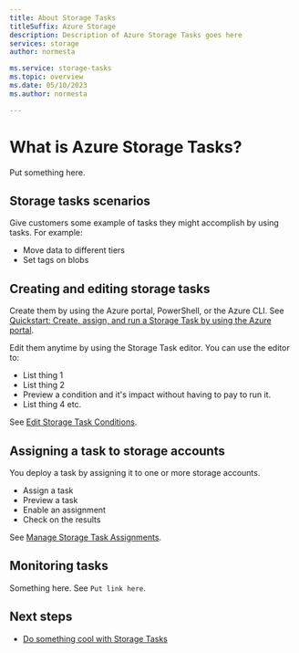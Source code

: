 ```yaml
---
title: About Storage Tasks
titleSuffix: Azure Storage
description: Description of Azure Storage Tasks goes here  
services: storage
author: normesta

ms.service: storage-tasks
ms.topic: overview
ms.date: 05/10/2023
ms.author: normesta

---
```


# What is Azure Storage Tasks?

Put something here.

## Storage tasks scenarios

Give customers some example of tasks they might accomplish by using tasks. For example:

- Move data to different tiers
- Set tags on blobs

## Creating and editing storage tasks

Create them by using the Azure portal, PowerShell, or the Azure CLI. See [Quickstart: Create, assign, and run a Storage Task by using the Azure portal](storage-task-quickstart-portal.md).

Edit them anytime by using the Storage Task editor. You can use the editor to:

- List thing 1
- List thing 2
- Preview a condition and it's impact without having to pay to run it.
- List thing 4 etc.

See [Edit Storage Task Conditions](storage-task-condition-edit.md).

## Assigning a task to storage accounts

You deploy a task by assigning it to one or more storage accounts.

- Assign a task
- Preview a task
- Enable an assignment
- Check on the results

See [Manage Storage Task Assignments](storage-task-assignment-manage.md).

## Monitoring tasks

Something here. See `Put link here`.

## Next steps

- [Do something cool with Storage Tasks](storage-task-how-to.md)
